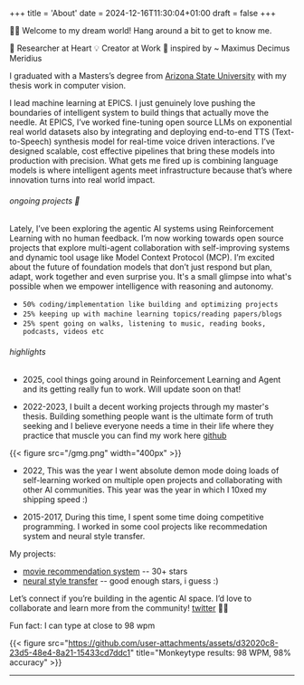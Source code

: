 +++
title = 'About'
date = 2024-12-16T11:30:04+01:00
draft = false
+++

👋🏻 Welcome to my dream world! Hang around a bit to get to know me.

🚀 Researcher at Heart 💡 Creator at Work 🧠 inspired by ~ Maximus Decimus Meridius

I graduated with a Masters’s degree from [Arizona State University](https://www.asu.edu/) with my thesis work in computer vision.

I lead machine learning at EPICS. I just genuinely love pushing the boundaries of intelligent system to build things that actually move the needle. At EPICS, I’ve worked fine-tuning open source LLMs on exponential real world datasets also by integrating and deploying end-to-end TTS (Text-to-Speech) synthesis model for real-time voice driven interactions. I’ve designed scalable, cost effective pipelines that bring these models into production with precision. What gets me fired up is combining language models is where intelligent agents meet infrastructure because that’s where innovation turns into real world impact.

###### ongoing projects 🔭

Lately, I’ve been exploring the agentic AI systems using Reinforcement Learning with no human feedback. I’m now working towards open source projects that explore multi-agent collaboration with self-improving systems and dynamic tool usage like Model Context Protocol (MCP). I’m excited about the future of foundation models that don’t just respond but plan, adapt, work together and even surprise you. It's a small glimpse into what's possible when we empower intelligence with reasoning and autonomy.

- `50% coding/implementation like building and optimizing projects` 
- `25% keeping up with machine learning topics/reading papers/blogs`
- `25% spent going on walks, listening to music, reading books, podcasts, videos etc`

###### highlights

- 2025, cool things going around in Reinforcement Learning and Agent and its getting really fun to work. Will update soon on that!

- 2022-2023, I built a decent working projects through my master's thesis. Building something people want is the ultimate form of truth seeking and I believe everyone needs a time in their life where they practice that muscle you can find my work here [github](https://github.com/Tharun-tharun?tab=repositories)

{{< figure src="/gmg.png" width="400px" >}}

- 2022, This was the year I went absolute demon mode doing loads of self-learning worked on multiple open projects and collaborating with other AI communities. This year was the year in which I 10xed my shipping speed :)

- 2015-2017, During this time, I spent some time doing competitive programming. I worked in some cool projects like recommedation system and neural style transfer.

My projects:
- [movie recommendation system](https://github.com/Tharun-tharun/Movie-Recommendation-System-with-Sentiment-Analysis) -- 30+ stars
- [neural style transfer](https://github.com/Tharun-tharun/Neural-Style-Transfer-Using-Pytorch) -- good enough stars, i guess :)

Let’s connect if you’re building in the agentic AI space. I’d love to collaborate and learn more from the community! [twitter](https://x.com/tharunp_33) 💬🤝 

Fun fact: I can type at close to 98 wpm

{{< figure src="https://github.com/user-attachments/assets/d32020c8-23d5-48e4-8a21-15433cd7ddc1" title="Monkeytype results: 98 WPM, 98% accuracy" >}}

---
